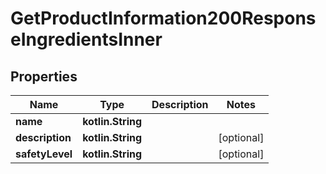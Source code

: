 
# GetProductInformation200ResponseIngredientsInner

## Properties
Name | Type | Description | Notes
------------ | ------------- | ------------- | -------------
**name** | **kotlin.String** |  | 
**description** | **kotlin.String** |  |  [optional]
**safetyLevel** | **kotlin.String** |  |  [optional]



